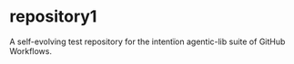 # repository1
A self-evolving test repository for the intentïon agentic-lib suite of GitHub Workflows.
